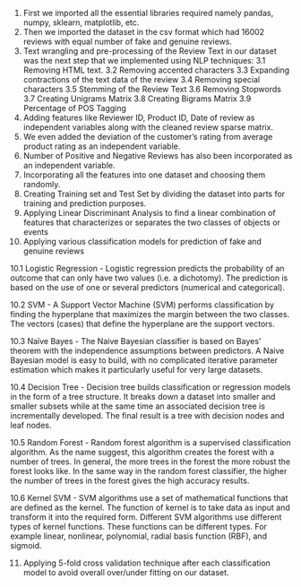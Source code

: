1. First we imported all the essential libraries required namely pandas, numpy, sklearn,
matplotlib, etc.
2. Then we imported the dataset in the csv format which had 16002 reviews with equal number of
fake and genuine reviews.
3. Text wrangling and pre-processing of the Review Text in our dataset was the next step that we
implemented using NLP techniques:
3.1 Removing HTML text.
3.2 Removing accented characters
3.3 Expanding contractions of the text data of the review
3.4 Removing special characters
3.5 Stemming of the Review Text
3.6 Removing Stopwords
3.7 Creating Unigrams Matrix
3.8 Creating Bigrams Matrix
3.9 Percentage of POS Tagging
4. Adding features like Reviewer ID, Product ID, Date of review as independent variables along
with the cleaned review sparse matrix.
5. We even added the deviation of the customer’s rating from average product rating as an
independent variable.
6. Number of Positive and Negative Reviews has also been incorporated as an independent
variable.
7. Incorporating all the features into one dataset and choosing them randomly.
8. Creating Training set and Test Set by dividing the dataset into parts for training and prediction
purposes.
9. Applying Linear Discriminant Analysis to find a linear combination of features that
characterizes or separates the two classes of objects or events
10. Applying various classification models for prediction of fake and genuine reviews

10.1 Logistic Regression - Logistic regression predicts the probability of an outcome that can
only have two values (i.e. a dichotomy). The prediction is based on the use of one or
several predictors (numerical and categorical).



10.2 SVM - A Support Vector Machine (SVM) performs classification by finding the
hyperplane that maximizes the margin between the two classes. The vectors (cases) that
define the hyperplane are the support vectors.

10.3 Naïve Bayes - The Naive Bayesian classifier is based on Bayes’ theorem with the
independence assumptions between predictors. A Naive Bayesian model is easy to
build, with no complicated iterative parameter estimation which makes it particularly
useful for very large datasets.

10.4 Decision Tree - Decision tree builds classification or regression models in the form of a
tree structure. It breaks down a dataset into smaller and smaller subsets while at the
same time an associated decision tree is incrementally developed. The final result is a
tree with decision nodes and leaf nodes.

10.5 Random Forest - Random forest algorithm is a supervised classification algorithm. As
the name suggest, this algorithm creates the forest with a number of trees. In general,
the more trees in the forest the more robust the forest looks like. In the same way in the
random forest classifier, the higher the number of trees in the forest gives the high
accuracy results.

10.6 Kernel SVM - SVM algorithms use a set of mathematical functions that are defined as
the kernel. The function of kernel is to take data as input and transform it into the
required form. Different SVM algorithms use different types of kernel functions. These
functions can be different types. For example linear, nonlinear, polynomial, radial basis
function (RBF), and sigmoid.

11. Applying 5-fold cross validation technique after each classification model to avoid overall
over/under fitting on our dataset.
